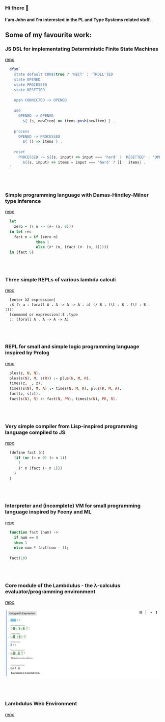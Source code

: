 ### Hi there 👋

#### I'am John and I'm interested in the PL and Type Systems related stuff.

## Some of my favourite work:

### JS DSL for implementating Deterministic Finite State Machines

<!--
  Explain what it's about. Just simple POC for fun.
-->

[repo](https://github.com/Taskkill/dfsm-dsl)

```javascript
  dfsm`
    state default CON${true ? 'NECT' : 'TROLL'}ED
    state OPENED
    state PROCESSED
    state RESETTED

    open CONNECTED -> OPENED .

    add
      OPENED -> OPENED
        ${ (s, newItem) => items.push(newItem) } .

    process
      OPENED -> PROCESSED
        ${ () => items } .

    reset
      PROCESSED -> ${(s, input) => input === 'hard' ? 'RESETTED' : 'OPENED'}
        ${(s, input) => items = input === 'hard' ? [] : items} .
  `
```

<br/><br/>

### Simple programming language with Damas-Hindley-Milner type inference

<!--
Explain what and why.
-->

[repo](https://github.com/Taskkill/frea)

```haskell
  let
    zero = (\ n -> (#= (n, 0)))
  in let rec
    fact n = if (zero n)
              then 1
              else (#* (n, (fact (#- (n, 1)))))
  in (fact 5)
```

<br/><br/>

### Three simple REPLs of various lambda calculi

<!--
Explain what and why.
-->

[repo](https://github.com/Taskkill/lambdas)

```
  [enter λ2 expression]
  :$ (\ a : forall A . A -> A -> A . a) (/ B . (\t : B . (\f : B . t)))
  [command or expression]:$ :type
  :: (forall A . A -> A -> A)
```

<br/><br/>

### REPL for small and simple logic programming language inspired by Prolog

[repo](https://github.com/Taskkill/monolog)

```prolog
  plus(z, N, N).
  plus(s(N), M, s(R)) :- plus(N, M, R).
  times(z, _, z).
  times(s(N), M, A) :- times(N, M, R), plus(R, M, A).
  fact(z, s(z)).
  fact(s(N), R) :- fact(N, PR), times(s(N), PR, R).
```

<br/><br/>

### Very simple compiler from Lisp-inspired programming language compiled to JS

[repo](https://github.com/Taskkill/sjs)

```lisp
  (define fact (n)
    (if (or (= n 0) (= n 1))
      1
      (* n (fact (- n 1)))
    )
  )
```

<br/><br/>

### Interpreter and (incomplete) VM for small programming language inspired by Feeny and ML

[repo](https://github.com/Taskkill/FeenyML)

```ml
  function fact (num) ->
    if num == 0
    then 1
    else num * fact(num - 1);

  fact(10)
```

<br/><br/>

### Core module of the Lambdulus - the λ-calculus evaluator/programming environment

[repo](https://github.com/lambdulus/core) 

![Screenshot of the part of the Lambdulus web interface](./imgs/lambdulus-frontend.png)

<!--
Insert some image of the frontend?
-->

<br/><br/>

### Lambdulus Web Environment

[repo](https://github.com/lambdulus/frontend)

